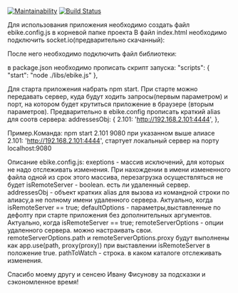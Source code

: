 [![Maintainability](https://api.codeclimate.com/v1/badges/d4fd2dc726f19e2d4bc2/maintainability)](https://codeclimate.com/github/euhoo/watch_bg/maintainability)
[![Build Status](https://travis-ci.org/euhoo/watch_bg.svg?branch=master)](https://travis-ci.org/euhoo/watch_bg)  

Для использования приложения необходимо создать файл ebike.config.js в корневой папке проекта
В файл index.html необходимо подключить socket.io(предварительно скачанный):
<script src="./src/libs/socket.io.js"></script>
После него необходимо подключить файл библиотеки:
<script src="./libs/ebike.js"></script>

в package.json необходимо прописать скрипт запуска:
"scripts": {
    "start": "node ./libs/ebike.js"
  },

Для старта приложения набрать npm start.
При старте можно передавать сервер, куда будут ходить запросы(первым параметром) и порт, на котором будет крутиться приложение в браузере (вторым параметров).
Предварительно в ebike.config прописать краткий alias для соотв сервера:
addressesObj: {
    2.101: 'http://192.168.2.101:4444',
  },

  Пример.Команда:
npm start 2.101 9080
при указанном выше алиасе 2.101: 'http://192.168.2.101:4444',
стартует локальный сервер на порту localhost:9080


Описание ebike.config.js:
exeptions - массив исключений, для которых не надо отслеживать изменения. При нахождении в имени измененного файла одной из срок этого массива, перезагрузка осуществляться не будет
isRemoteServer - boolean. есть ли удаленный сервер.
addressesObj - объект кратких alias для вызова из командной строки по алиасу,а не полному имени удаленного сервера. Актуально, когда isRemoteServer == true;
defaultOptions - параметры,выставленные по дефолту при старте приложения без дополнительных аргументов. Актуально, когда isRemoteServer == true;
remoteServerOptions - опции удаленного сервера. можно настраивать свои.
remoteServerOptions.path и remoteServerOptions.proxy будут выполнены как app.use(path, proxy(proxy)) при выставлении isRemoteServer в положение true.
pathToWatch - строка. в каком каталоге отслеживать изменения.



Cпасибо моему другу и сенсею Ивану Фисунову за подсказки и сэкономленное время!  
  

